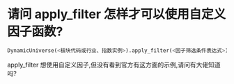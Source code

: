 # 请问 apply_filter 怎样才可以使用自定义因子函数?


```python
DynamicUniverse(<板块代码或行业、指数实例>).apply_filter(<因子筛选条件表达式>)
```

apply_filter 想使用自定义因子,但没有看到官方有这方面的示例,请问有大佬知道吗?